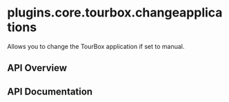# plugins.core.tourbox.changeapplications

Allows you to change the TourBox application if set to manual.

## API Overview

## API Documentation

